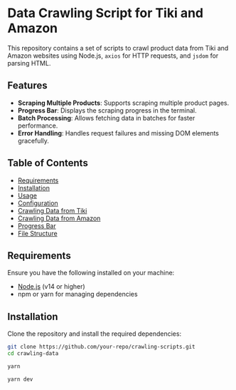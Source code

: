# Data Crawling Script for Tiki and Amazon

This repository contains a set of scripts to crawl product data from Tiki and Amazon websites using Node.js, `axios` for HTTP requests, and `jsdom` for parsing HTML.

## Features

- **Scraping Multiple Products**: Supports scraping multiple product pages.
- **Progress Bar**: Displays the scraping progress in the terminal.
- **Batch Processing**: Allows fetching data in batches for faster performance.
- **Error Handling**: Handles request failures and missing DOM elements gracefully.

## Table of Contents

- [Requirements](#requirements)
- [Installation](#installation)
- [Usage](#usage)
- [Configuration](#configuration)
- [Crawling Data from Tiki](#crawling-data-from-tiki)
- [Crawling Data from Amazon](#crawling-data-from-amazon)
- [Progress Bar](#progress-bar)
- [File Structure](#file-structure)

## Requirements

Ensure you have the following installed on your machine:

- [Node.js](https://nodejs.org/en/) (v14 or higher)
- npm or yarn for managing dependencies

## Installation

Clone the repository and install the required dependencies:

```bash
git clone https://github.com/your-repo/crawling-scripts.git
cd crawling-data

yarn

yarn dev
```
